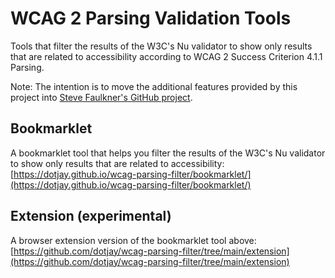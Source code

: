 # WCAG 2 Parsing Validation Tools

Tools that filter the results of the W3C's Nu validator to show only results that are related to accessibility according to WCAG 2 Success Criterion 4.1.1 Parsing.

Note: The intention is to move the additional features provided by this project into [Steve Faulkner's GitHub project](https://github.com/stevefaulkner/wcagparsing/).

## Bookmarklet

A bookmarklet tool that helps you filter the results of the W3C's Nu validator to show only results that are related to accessibility:
[https://dotjay.github.io/wcag-parsing-filter/bookmarklet/](https://dotjay.github.io/wcag-parsing-filter/bookmarklet/)

## Extension (experimental)

A browser extension version of the bookmarklet tool above:
[https://github.com/dotjay/wcag-parsing-filter/tree/main/extension](https://github.com/dotjay/wcag-parsing-filter/tree/main/extension)
